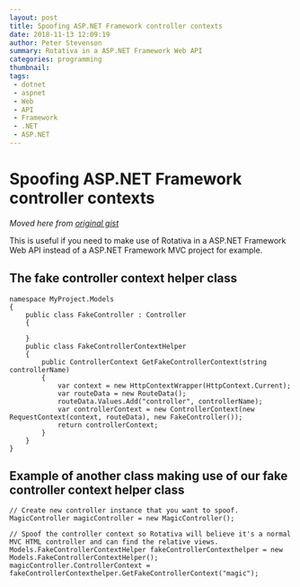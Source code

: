 ```yaml
---
layout: post
title: Spoofing ASP.NET Framework controller contexts
date: 2018-11-13 12:09:19
author: Peter Stevenson
summary: Rotativa in a ASP.NET Framework Web API
categories: programming
thumbnail:
tags:
 - dotnet
 - aspnet
 - Web
 - API
 - Framework
 - .NET
 - ASP.NET
---
```


# Spoofing ASP.NET Framework controller contexts

_Moved here from [original gist](https://gist.github.com/2E0PGS/7ef85843464f29aba8335ae204fa56cd)_

This is useful if you need to make use of Rotativa in a ASP.NET Framework Web API instead of a ASP.NET Framework MVC project for example.

## The fake controller context helper class

```
namespace MyProject.Models
{
    public class FakeController : Controller
    {

    }
    public class FakeControllerContextHelper
    {
        public ControllerContext GetFakeControllerContext(string controllerName)
        {
            var context = new HttpContextWrapper(HttpContext.Current);
            var routeData = new RouteData();
            routeData.Values.Add("controller", controllerName);
            var controllerContext = new ControllerContext(new RequestContext(context, routeData), new FakeController());
            return controllerContext;
        }
    }
}
```
## Example of another class making use of our fake controller context helper class

```
// Create new controller instance that you want to spoof.
MagicController magicController = new MagicController();

// Spoof the controller context so Rotativa will believe it's a normal MVC HTML controller and can find the relative views.
Models.FakeControllerContextHelper fakeControllerContexthelper = new Models.FakeControllerContextHelper();
magicController.ControllerContext = fakeControllerContexthelper.GetFakeControllerContext("magic");
```
